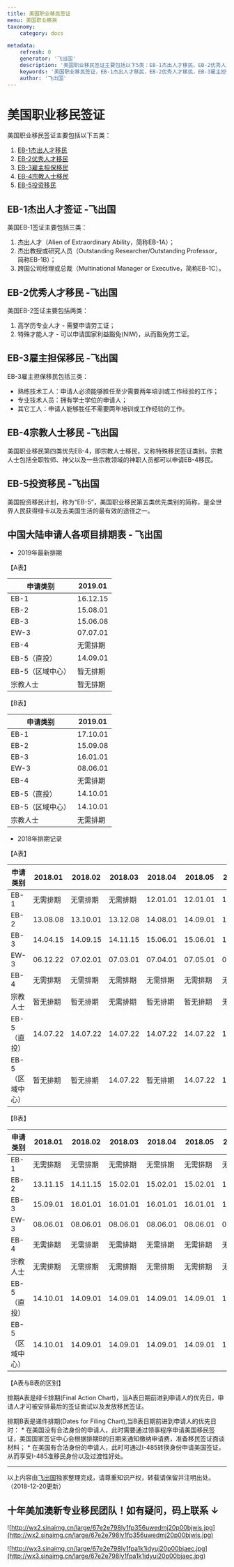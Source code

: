 ```yaml
---
title: 美国职业移民签证
menu: 美国职业移民
taxonomy:
    category: docs

metadata:
    refresh: 0
    generator: '飞出国'
    description: '美国职业移民签证主要包括以下5类：EB-1杰出人才移民，EB-2优秀人才移民，EB-3雇主担保移民，EB-4宗教人士移民，EB-5投资移民。'
    keywords: '美国职业移民签证，EB-1杰出人才移民，EB-2优秀人才移民，EB-3雇主担保移民，EB-4宗教人士移民，EB-5投资移民'
    author: '飞出国'
---
```


# 美国职业移民签证

美国职业移民签证主要包括以下五类：

1. [EB-1杰出人才移民](http://bbs.fcgvisa.com/t/eb-1/15434)
1. [EB-2优秀人才移民](http://bbs.fcgvisa.com/t/eb-2/15435)
1. [EB-3雇主担保移民](http://bbs.fcgvisa.com/t/eb-3/15436)
1. [EB-4宗教人士移民](http://bbs.fcgvisa.com/t/eb-4/15437)
1. [EB-5投资移民](http://bbs.fcgvisa.com/t/eb-5/15438)

## EB-1杰出人才签证 -飞出国

美国EB-1签证主要包括三类：

1. 杰出人才（Alien of Extraordinary Ability，简称EB-1A）；
2. 杰出教授或研究人员（Outstanding Researcher/Outstanding Professor，简称EB-1B）；
3. 跨国公司经理或总裁（Multinational Manager or Executive，简称EB-1C）。

## EB-2优秀人才移民 -飞出国

美国EB-2签证主要包括两类：

1. 高学历专业人才 - 需要申请劳工证；
2. 特殊才能人才 - 可以申请国家利益豁免(NIW)，从而豁免劳工证。

## EB-3雇主担保移民 -飞出国

EB-3雇主担保移民包括三类：

- 熟练技术工人：申请人必须能够胜任至少需要两年培训或工作经验的工作； 
- 专业技术人员：拥有学士学位的申请人； 
- 其它工人：申请人能够胜任不需要两年培训或工作经验的工作。

## EB-4宗教人士移民 -飞出国

美国职业移民第四类优先EB-4，即宗教人士移民，又称特殊移民签证类别。宗教人士包括全职牧师、神父以及一些宗教领域的神职人员都可以申请EB-4移民。

## EB-5投资移民 -飞出国

美国投资移民计划，称为“EB-5”，美国职业移民第五类优先类别的简称，是全世界人民获得绿卡以及去美国生活的最有效的途径之一。

## 中国大陆申请人各项目排期表 - 飞出国

* 2019年最新排期

【A表】

| 申请类别 | 2019.01 |
| ------ | ------- |
| EB-1 | 16.12.15 |
| EB-2 | 15.08.01 |
| EB-3 | 15.06.08 |
| EW-3 | 07.07.01 |
| EB-4 | 无需排期 |
| EB-5（直投） | 14.09.01 |
| EB-5（区域中心） | 暂无排期 |
| 宗教人士 | 暂无排期 |

【B表】

| 申请类别 | 2019.01 |
| ------ | ------- |
| EB-1 | 17.10.01 |
| EB-2 | 15.09.08 |
| EB-3 | 16.01.01 |
| EW-3 | 08.06.01 |
| EB-4 | 无需排期 |
| EB-5（直投） | 14.10.01 |
| EB-5（区域中心） | 14.10.01 |
| 宗教人士 | 无需排期 |

* 2018年排期记录

【A表】

| 申请类别 | 2018.01 | 2018.02 | 2018.03 | 2018.04 | 2018.05 | 2018.06 | 2018.07 | 2018.08 | 2018.09 | 2018.10 | 2018.11 | 2018.12 |
| ------ | ------ | ------ | ------ | ------ | ------ | ------ | ------ | ------ | ------ | ------ | ------ | ------ | 
| EB-1 | 无需排期 | 无需排期 | 无需排期 | 12.01.01 | 12.01.01 | 12.01.01 | 12.01.01 | 12.01.01 | 12.01.01 | 16.06.01 | 16.06.01 | 16.09.01 |
| EB-2 | 13.08.08 | 13.10.01 | 13.12.08 | 14.08.01 | 14.09.01 | 14.09.01 | 15.01.01 | 15.03.01 | 13.01.01 | 15.04.01 | 15.05.15 | 15.07.01 |
| EB-3 | 14.04.15 | 14.09.15 | 14.11.15 | 15.06.01 | 15.06.01 | 15.06.01 | 13.01.01 | 14.07.01 | 14.11.01 | 15.06.01 | 15.06.01 | 15.06.08 |
| EW-3 | 06.12.22 | 07.02.01 | 07.03.01 | 07.04.01 | 07.05.01 | 07.05.01 | 07.05.01 | 07.05.01 | 07.05.01 | 07.05.01 | 07.05.01 | 07.06.01 |
| EB-4 | 无需排期 | 无需排期 | 无需排期 | 无需排期 | 无需排期 | 无需排期 | 无需排期 | 无需排期 | 无需排期 | 无需排期 | 无需排期 | 无需排期 |
| 宗教人士 | 暂无排期 | 暂无排期 | 无需排期 | 暂无排期 | 暂无排期 | 无需排期 | 无需排期 | 无需排期 | 无需排期 | 暂无排期 | 无需排期 | 无需排期 |
| EB-5（直投） | 14.07.22 | 14.07.22 | 14.07.22 | 14.07.22 | 14.07.22 | 14.08.01 | 14.08.01 | 14.08.01 | 14.08.08 | 14.08.15 | 14.08.15 | 14.08.22 |
| EB-5（区域中心） | 暂无排期 | 暂无排期 | 14.07.22 | 暂无排期 | 14.07.22 | 14.08.01 | 14.08.01 | 14.08.01 | 14.08.08 | 暂无排期 | 14.08.15 | 14.08.22 |

【B表】

| 申请类别 | 2018.01 | 2018.02 | 2018.03 | 2018.04 | 2018.05 | 2018.06 | 2018.07 | 2018.08 | 2018.09 | 2018.10 | 2018.11 | 2018.12 |
| ------ | ------ | ------ | ------ | ------ | ------ | ------ | ------ | ------ | ------ | ------ | ------ | ------ | 
| EB-1 | 无需排期 | 无需排期 | 无需排期 | 无需排期 | 无需排期 | 无需排期 | 无需排期 | 无需排期 | 无需排期 | 17.10.01 | 17.10.01 | 17.10.01 |
| EB-2 | 13.11.15 | 14.11.15 | 15.02.01 | 15.02.01 | 15.02.01 | 15.02.01 | 15.04.01 | 15.04.01 | 15.04.01 | 15.06.15 | 15.06.15 | 15.09.08 |
| EB-3 | 15.09.01 | 16.01.01 | 16.01.01 | 16.01.01 | 16.01.01 | 16.01.01 | 16.01.01 | 16.01.01 | 16.01.01 | 15.08.08 | 15.08.08 | 15.12.01 |
| EW-3 | 08.06.01 | 08.06.01 | 08.06.01 | 08.06.01 | 08.06.01 | 08.06.01 | 08.06.01 | 08.06.01 | 08.06.01 | 08.06.01 | 08.06.01 | 08.06.01 |
| EB-4 | 无需排期 | 无需排期 | 无需排期 | 无需排期 | 无需排期 | 无需排期 | 无需排期 | 无需排期 | 无需排期 | 无需排期 | 无需排期 | 无需排期 |
| 宗教人士 | 无需排期 | 无需排期 | 无需排期 | 无需排期 | 无需排期 | 无需排期 | 无需排期 | 无需排期 | 无需排期 | 无需排期 | 无需排期 | 无需排期 |
| EB-5（直投） | 14.10.01 | 14.09.01 | 14.09.01 | 14.09.01 | 14.09.01 | 14.09.01 | 14.10.01 | 14.10.01 | 14.10.01 | 14.10.01 | 14.10.01 | 14.10.01 |
| EB-5（区域中心） | 14.10.01 | 14.09.01 | 14.09.01 | 14.09.01 | 14.09.01 | 14.09.01 | 14.10.01 | 14.10.01 | 14.10.01 | 14.10.01 | 14.10.01 | 14.10.01 |

【A表与B表的区别】

排期A表是绿卡排期(Final Action Chart)，当A表日期前进到申请人的优先日，申请人才可被安排最后的签证面试以及发放移民签证。

排期B表是递件排期(Dates for Filing Chart),当B表日期前进到申请人的优先日时：
    * 在美国没有合法身份的申请人，此时需要通过领事程序申请美国移民签证，美国国家签证中心会根据排期B的日期来通知缴纳申请费，准备移民签证面谈材料；
    * 在美国有合法身份的申请人，此时可通过I-485转换身份申请美国签证，从而享受I-485准移民身份以及过渡性好处。

------

以上内容由[飞出国](http://www.flyabroad.hk/)独家整理完成，请尊重知识产权，转载请保留并注明出处。（2018-12-20更新）

## 十年美加澳新专业移民团队！如有疑问，码上联系 ↓ ##

![http://wx2.sinaimg.cn/large/67e2e798ly1fp356uwedmj20p00bjwis.jpg](http://wx2.sinaimg.cn/large/67e2e798ly1fp356uwedmj20p00bjwis.jpg)

![http://wx3.sinaimg.cn/large/67e2e798ly1fpa1k1idyuj20p00bjaec.jpg](http://wx3.sinaimg.cn/large/67e2e798ly1fpa1k1idyuj20p00bjaec.jpg)